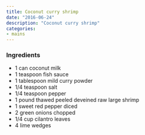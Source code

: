 ```yaml
---
title: Coconut curry shrimp
date: "2016-06-24"
description: "Coconut curry shrimp"
categories:
- mains
---
```


### Ingredients
- 1 can coconut milk
- 1 teaspoon fish sauce
- 1 tablespoon mild curry powder
- 1/4 teaspoon salt
- 1/4 teaspoon pepper
- 1 pound thawed peeled deveined raw large shrimp
- 1 sweet red pepper diced
- 2 green onions chopped
- 1/4 cup cilantro leaves
- 4 lime wedges
